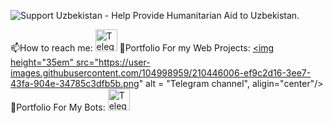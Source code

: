 <p align="left"><img src="https://img.shields.io/badge/Support-Uzbekistan-FFD500?style=flat&labelColor=005BBB" alt="Support Uzbekistan - Help Provide Humanitarian Aid to Uzbekistan." align = "center" /></p>

📫How to reach me: <a href="https://t.me/KamoliddinDev"><img height="35em" src="https://telegra.ph/file/6dab703f0e680b0ed613f.png" alt = "Telegram"/></a>
👀Portfolio For my Web Projects: <a href="https://t.me/my_partfolio_web"><img height="35em" src="https://user-images.githubusercontent.com/104998959/210446006-ef9c2d16-3ee7-43fa-904e-34785c3dfb5b.png" alt = "Telegram channel", aligin="center"/></a>
👀Portfolio For My Bots: <a href="https://t.me/my_partfolio_web"><img height="35em" src="https://user-images.githubusercontent.com/104998959/210446006-ef9c2d16-3ee7-43fa-904e-34785c3dfb5b.png" alt = "Telegram channel"/></a>
<br/><br/><br/>
